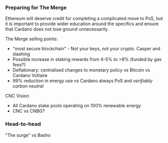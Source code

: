 ### Preparing for The Merge

Ethereum will deserve credit for completing a complicated move to PoS, but it is important to provide wider education around the specifics and ensure that Cardano does not lose ground unnecessarily.

The Merge selling points:
- "most secure blockchain" - Not your keys, not your crypto. Casper and slashing
- Possible increase in staking rewards from 4-5% to >8% (funded by gas fees?)
- Deflationary: centralised changes to monetary policy vs Bitcoin vs Cardano Voltaire
- 99% reduction in energy use vs Cardano always PoS and *verifiably carbon neutral*

CNC Vision
- All Cardano stake pools operating on 100% renewable energy
- CNC vs CNBG?

### Head-to-head

"The surge" vs Basho


<!--
**immutablemind/immutablemind** is a ✨ _special_ ✨ repository because its `README.md` (this file) appears on your GitHub profile.

Here are some ideas to get you started:

- 🔭 I’m currently working on ...
- 🌱 I’m currently learning ...
- 👯 I’m looking to collaborate on ...
- 🤔 I’m looking for help with ...
- 💬 Ask me about ...
- 📫 How to reach me: ...
- 😄 Pronouns: ...
- ⚡ Fun fact: ...
-->
